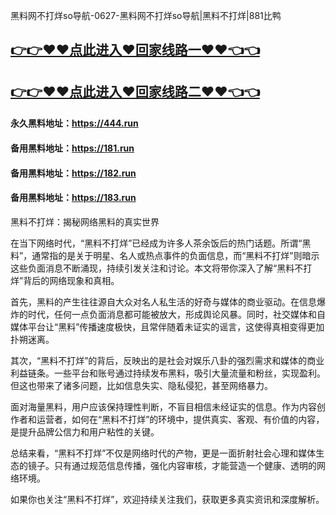 黑料网不打烊so导航-0627-黑料网不打烊so导航|黑料不打烊|881比鸭

## [👉👉♥♥点此进入♥回家线路一♥♥👈👈](https://unpkg.com/182run/index.html)
## [👉👉♥♥点此进入♥回家线路二♥♥👈👈](https://unpkg.com/182-1run/index.html)

#### 永久黑料地址：https://444.run
#### 备用黑料地址：https://181.run
#### 备用黑料地址：https://182.run
#### 备用黑料地址：https://183.run

黑料不打烊：揭秘网络黑料的真实世界

在当下网络时代，“黑料不打烊”已经成为许多人茶余饭后的热门话题。所谓“黑料”，通常指的是关于明星、名人或热点事件的负面信息，而“黑料不打烊”则暗示这些负面消息不断涌现，持续引发关注和讨论。本文将带你深入了解“黑料不打烊”背后的网络现象和真相。

首先，黑料的产生往往源自大众对名人私生活的好奇与媒体的商业驱动。在信息爆炸的时代，任何一点负面消息都可能被放大，形成舆论风暴。同时，社交媒体和自媒体平台让“黑料”传播速度极快，且常伴随着未证实的谣言，这使得真相变得更加扑朔迷离。

其次，“黑料不打烊”的背后，反映出的是社会对娱乐八卦的强烈需求和媒体的商业利益链条。一些平台和账号通过持续发布黑料，吸引大量流量和粉丝，实现盈利。但这也带来了诸多问题，比如信息失实、隐私侵犯，甚至网络暴力。

面对海量黑料，用户应该保持理性判断，不盲目相信未经证实的信息。作为内容创作者和运营者，如何在“黑料不打烊”的环境中，提供真实、客观、有价值的内容，是提升品牌公信力和用户粘性的关键。

总结来看，“黑料不打烊”不仅是网络时代的产物，更是一面折射社会心理和媒体生态的镜子。只有通过规范信息传播，强化内容审核，才能营造一个健康、透明的网络环境。

如果你也关注“黑料不打烊”，欢迎持续关注我们，获取更多真实资讯和深度解析。






